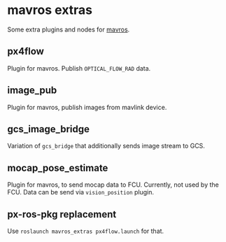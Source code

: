 mavros extras
=============

Some extra plugins and nodes for [mavros][mr].


px4flow
-------

Plugin for mavros. Publish `OPTICAL_FLOW_RAD` data.


image\_pub
----------

Plugin for mavros, publish images from mavlink device.


gcs\_image\_bridge
------------------

Variation of `gcs_bridge` that additionally sends image stream to GCS.


mocap\_pose\_estimate
----------------------

Plugin for mavros, to send mocap data to FCU.  Currently, not used by the FCU.
Data can be send via `vision_position` plugin.


px-ros-pkg replacement
----------------------

Use `roslaunch mavros_extras px4flow.launch` for that.


[mr]: https://github.com/mavlink/mavros
